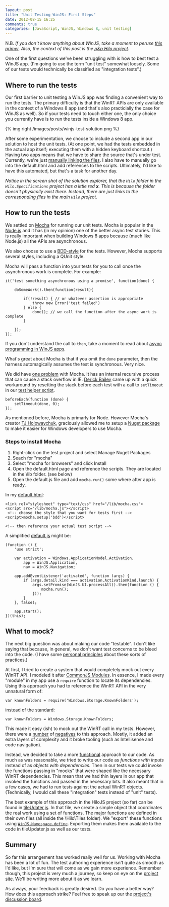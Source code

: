 ```yaml
---
layout: post
title: "Unit Testing WinJS: First Steps"
date: 2012-08-15 16:25
comments: true
categories: [JavaScript, WinJS, Windows 8, unit testing]
---
```


N.B. _If you don't know anything about WinJS, take a moment to peruse [this primer](http://dev.bennage.com/blog/2012/08/01/a-brief-introduction-to-winjs/). Also, the context of this post is the [p&p Hilo project](http://hilojs.codeplex.com/)._

One of the first questions we've been struggling with is how to best test a WinJS app.  (I'm going to use the term "unit test" somewhat loosely. Some of our tests would technically be classified as "integration tests".)

## Where to run the tests

Our first barrier to unit testing a WinJS app was finding a convenient way to run the tests.
The primary difficulty is that the WinRT APIs are only available in the context of a Windows 8 app (and that's also practicially the case for WinJS as well). So if your tests need to touch either one, the only choice you currently have is to run the tests inside a Windows 8 app.

{% img right /images/posts/winjs-test-solution.png %}

After some experimentation, we choose to include a second app in our solution to host the unit tests. (At one point, we had the tests embedded in the actual app itself; executing them with a hidden keyboard shortcut.) Having two apps means that we have to share the source that's under test. Currently, we're just [manually linking the files](http://msdn.microsoft.com/en-us/library/9f4t9t92.aspx). I also have to manually go into the default.html and add references to the scripts. Ultimately, I'd like to have this automated, but that's a task for another day.  

_Notice in the screen shot of the solution explorer, that the `Hilo` folder in the `Hilo.Specifications` project has a little red **x**. This is because the folder doesn't physically exist there. Instead, there are just links to the corresponding files in the main `Hilo` project._

## How to run the tests

We settled on [Mocha](http://visionmedia.github.com/mocha/) for running our unit tests. Mocha is popular in the [Node.js](http://nodejs.org/) and it has (in my opinion) one of the better async test stories. This is really important when building Windows 8 apps because (much like Node.js) all the APIs are asynchronous.

We also choose to use a [BDD-style](http://en.wikipedia.org/wiki/Behavior_Driven_Development) for the tests. However, Mocha supports several styles, including a QUnit style.

Mocha will pass a function into your tests for you to call once the asynchronous work is complete. For example:

    it('test something asynchronous using a promise', function(done) {

        doSomeWork().then(function(result){

        	if(!result) { // or whatever assertion is appropriate
        		throw new Error('test failed') 
        	} else {
        		done(); // we call the function after the async work is complete
        	}
        
        });
    });

If you don't understand the call to `then`, take a moment to read about [async programming in WinJS apps](http://msdn.microsoft.com/en-us/library/windows/apps/hh700330.aspx).

What's great about Mocha is that if you omit the `done` parameter, then the harness automagically assumes the test is synchronous. Very nice.

We did have [one problem](https://github.com/visionmedia/mocha/issues/502) with Mocha. It has an internal recursive process that can cause a stack overflow in IE. [Derick Bailey](http://lostechies.com/derickbailey/) came up with a quick workaround by resetting the stack before each test with a call to `setTimeout` in our [test helper script](http://hilojs.codeplex.com/SourceControl/changeset/view/13593c579fb6#Hilo.Specifications%2fspec.helpers.js).

    beforeEach(function (done) {
        setTimeout(done, 0);
    });

As mentioned before, Mocha is primarly for Node. However Mocha's creator [TJ Holowaychuk](http://tjholowaychuk.com/), graciously allowed me to setup a [Nuget package](http://nuget.org/packages/mochajs-browseronly) to make it easier for Windows developers to use Mocha.

### Steps to install Mocha

1. Right-click on the test project and select Manage Nuget Packages
1. Seach for "mocha"
1. Select "mocha for browsers" and click Install
1. Open the default.html page and reference the scripts. They are located in the \lib folder. (see below)
1. Open the default.js file and add `mocha.run()` some where after app is ready.

In my [default.html](http://hilojs.codeplex.com/SourceControl/changeset/view/13593c579fb6#Hilo.Specifications%2fdefault.html):

	<link rel="stylesheet" type="text/css" href="/lib/mocha.css">
	<script src="/lib/mocha.js"></script>
	 <!-- choose the style that you want for tests first -->
	<script>mocha.setup('bdd')</script>

	<!-- then reference your actual test script -->

A simplified [default.js](http://hilojs.codeplex.com/SourceControl/changeset/view/13593c579fb6#Hilo.Specifications%2fdefault.js) might be:

    ﻿(function () {
        'use strict';

        var activation = Windows.ApplicationModel.Activation,
            app = WinJS.Application,
            nav = WinJS.Navigation;

        app.addEventListener('activated', function (args) {
            if (args.detail.kind === activation.ActivationKind.launch) {
                args.setPromise(WinJS.UI.processAll().then(function () {
                    mocha.run();
                }));
            }
        }, false);

        app.start();
    })(this);

## What to mock?

The next big question was about making our code "testable". I don't like saying that because, in general, we don't want test concerns to be bleed into the code. (I have some [personal principles](http://dev.bennage.com/blog/2008/03/30/the-roots-of-best-practices/) about these sorts of practices.)

At first, I tried to create a system that would completely mock out every WinRT API. I modeled it after [CommonJS Modules](http://www.commonjs.org/specs/modules/1.0/). In essence, I made every "module" in my app use a `require` function to locate its dependencies. Using this approach you had to reference the WinRT API in the very unnatural form of:

	var knownFolders = require('Windows.Storage.KnownFolders'); 

instead of the standard:

	var knownFolders = Windows.Storage.KnownFolders;

This made it easy (ish) to mock out the WinRT call in my tests. However, there were a [number](http://hilojs.codeplex.com/discussions/364538) of [negatives](http://hilojs.codeplex.com/discussions/366305) to this approach. Mostly, it added an extra layers of complexity and it broke tooling (such as Intellisense and code navigation).

Instead, we decided to take a more [functional](http://dev.bennage.com/blog/2010/09/06/what-is-functional-programming/) approach to our code. As much as was reasonable, we tried to write our code as _functions with inputs_ instead of as _objects with dependencies_. Then in our tests we could invoke the functions passing in "mocks" that were shaped like the necessary WinRT dependencies. This mean that we had thin layers in our app that invoked the functions and passed in the necessary bits. It also meant that in a few cases, we had to run tests against the actual WinRT objects. (Technically, I would call these "integration" tests instead of "unit" tests).

The best example of this approach in the HiloJS project (so far) can be found in [tileUdater.js](http://hilojs.codeplex.com/SourceControl/changeset/view/13593c579fb6#Hilo%2fHilo%2fTiles%2ftileUpdater.js). In that file, we create a simple object that coordinates the real work using a set of functions. The major functions are defined in their own files (all inside the \Hilo\Tiles folder). We "export" these functions using [`WinJS.Namespace.define`](http://msdn.microsoft.com/en-us/library/windows/apps/br212667.aspx). Exporting them makes them available to the code in tileUpdater.js as well as our tests.

## Summary

So far this arrangement has worked really well for us. Working with Mocha has been a lot of fun. The test authoring experience isn't quite as smooth as I'd like, but I'm sure that will come as we gain more experience.
Remember though, this project is very much a journey, so keep on eye on the [project site](http://hilojs.codeplex.com/). We'll be writing more about it as we learn.

As always, your feedback is greatly desired. Do you have a better way? How does this approach strike? Feel free to speak up our the [project's discussion board](http://hilojs.codeplex.com/discussions).